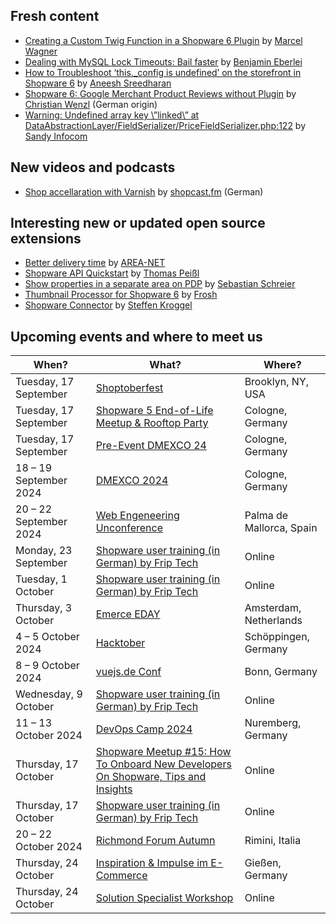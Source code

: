 ## Fresh content

* [Creating a Custom Twig Function in a Shopware 6 Plugin](https://marcelwagner.dev/blog/posts/creating-a-custom-twig-function-in-a-shopware-6-plugin) by [Marcel Wagner](https://marcelwagner.dev/)
* [Dealing with MySQL Lock Timeouts: Bail faster](https://tideways.com/profiler/blog/dealing-with-mysql-lock-timeouts-bail-faster) by [Benjamin Eberlei](https://tideways.com)
* [How to Troubleshoot ‘this._config is undefined’ on the storefront in Shopware 6](https://www.2hatslogic.com/help-desk/troubleshoot-this-config-is-undefined-in-shopware6/) by [Aneesh Sreedharan](https://www.2hatslogic.com)
* [Shopware 6: Google Merchant Product Reviews without Plugin](https://www-christian--wenzl-de.translate.goog/shopware-6-google-merchant-produktbewertungen-ohne-plugin/?_x_tr_sl=de&_x_tr_tl=en&_x_tr_hl=en&_x_tr_pto=wapp) by [Christian Wenzl](https://www.christian-wenzl.de/) (German origin)
* [Warning: Undefined array key \”linked\” at DataAbstractionLayer/FieldSerializer/PriceFieldSerializer.php:122](https://sandyinfocom.wordpress.com/2024/08/19/warning-undefined-array-key-linked-at-dataabstractionlayer-fieldserializer-pricefieldserializer-php122/) by [Sandy Infocom](https://sandyinfocom.wordpress.com/)

## New videos and podcasts

* [Shop accellaration with Varnish](https://www.youtube.com/watch?v=XbEzZVXaHjg) by [shopcast.fm](https://www.youtube.com/@shopcastfm) (German)

## Interesting new or updated open source extensions

* [Better delivery time](https://github.com/AREA-NET-GmbH-Shopware-Agentur/shopware6-plugin-better-delivery-time) by [AREA-NET](https://github.com/AREA-NET-GmbH-Shopware-Agentur)
* [Shopware API Quickstart](https://github.com/7underlines/shopware-api-quickstart) by [Thomas Peißl](https://github.com/7underlines)
* [Show properties in a separate area on PDP](https://github.com/sschreier/SschreierPropertiesInSeparateAreaProductDetailPage) by [Sebastian Schreier](https://github.com/sschreier)
* [Thumbnail Processor for Shopware 6](https://github.com/FriendsOfShopware/FroshPlatformThumbnailProcessor) by [Frosh](https://github.com/FriendsOfShopware)
* [Shopware Connector](https://github.com/skroggel/t3-shopware-connector) by [Steffen Kroggel](https://github.com/skroggel)

## Upcoming events and where to meet us

| When? | What? | Where? |
| --------------------- | ---------------- | -------------- |
| Tuesday, 17 September | [Shoptoberfest](https://www.shopware.com/en/shoptoberfest/) | Brooklyn, NY, USA |
| Tuesday, 17 September | [Shopware 5 End-of-Life Meetup & Rooftop Party](https://www.eventbrite.de/e/shopware-5-end-of-life-meetup-rooftop-party-tickets-835597252877) | Cologne, Germany |
| Tuesday, 17 September | [Pre-Event DMEXCO 24](https://www.tickettailor.com/events/shopwareunited/1346911) | Cologne, Germany |
| 18 – 19 September 2024 | [DMEXCO 2024](https://dmexco.com/) | Cologne, Germany |
| 20 – 22 September 2024 | [Web Engeneering Unconference](https://weuc.eu/) | Palma de Mallorca, Spain |
| Monday, 23 September | [Shopware user training (in German) by Frip Tech](https://meet.vionetworks.de/letsshopware) | Online |
| Tuesday, 1 October | [Shopware user training (in German) by Frip Tech](https://meet.vionetworks.de/letsshopware) | Online |
| Thursday, 3 October | [Emerce EDAY](https://emerceeday.nl/) | Amsterdam, Netherlands |
| 4 – 5 October 2024 | [Hacktober](https://www.shopware.com/de/shopware-hacktoberfest/) | Schöppingen, Germany |
| 8 – 9 October 2024 | [vuejs.de Conf](https://conf.vuejs.de/) | Bonn, Germany |
| Wednesday, 9 October | [Shopware user training (in German) by Frip Tech](https://meet.vionetworks.de/letsshopware) | Online |
| 11 – 13 October 2024 | [DevOps Camp 2024](https://devops-camp.de/) | Nuremberg, Germany |
| Thursday, 17 October | [Shopware Meetup #15: How To Onboard New Developers On Shopware, Tips and Insights](https://www.tickettailor.com/events/shopwareunited/1372576) | Online |
| Thursday, 17 October | [Shopware user training (in German) by Frip Tech](https://meet.vionetworks.de/letsshopware) | Online |
| 20 – 22 October 2024 | [Richmond Forum Autumn](https://www.richmonditalia.it/eventi/e-commerce-forum-autumn/) | Rimini, Italia |
| Thursday, 24 October | [Inspiration & Impulse im E-Commerce](https://www.elio-systems.com/events/shopware-und-elio-ecommerce-inspiration) | Gießen, Germany |
| Thursday, 24 October | [Solution Specialist Workshop](https://www.tickettailor.com/events/shopwareunited/1372031) | Online |
